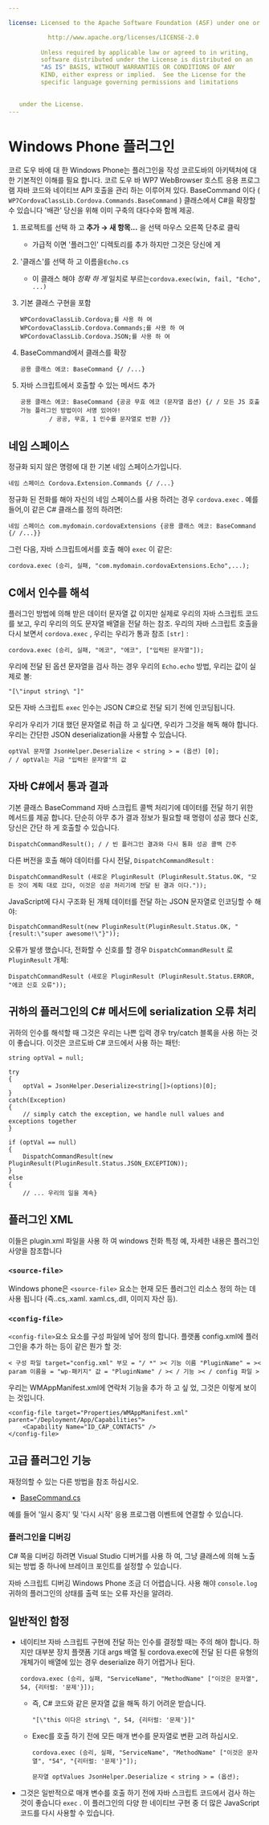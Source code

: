 ```yaml
---

license: Licensed to the Apache Software Foundation (ASF) under one or more contributor license agreements. See the NOTICE file distributed with this work for additional information regarding copyright ownership. The ASF licenses this file to you under the Apache License, Version 2.0 (the "License"); you may not use this file except in compliance with the License. You may obtain a copy of the License at

           http://www.apache.org/licenses/LICENSE-2.0
    
         Unless required by applicable law or agreed to in writing,
         software distributed under the License is distributed on an
         "AS IS" BASIS, WITHOUT WARRANTIES OR CONDITIONS OF ANY
         KIND, either express or implied.  See the License for the
         specific language governing permissions and limitations
    

   under the License.
---
```


# Windows Phone 플러그인

코르 도우 바에 대 한 Windows Phone는 플러그인을 작성 코르도바의 아키텍처에 대 한 기본적인 이해를 필요 합니다. 코르 도우 바 WP7 WebBrowser 호스트 응용 프로그램 자바 코드와 네이티브 API 호출을 관리 하는 이루어져 있다. BaseCommand 이다 ( `WP7CordovaClassLib.Cordova.Commands.BaseCommand` ) 클래스에서 C#을 확장할 수 있습니다 '배관' 당신을 위해 이미 구축의 대다수와 함께 제공.

1.  프로젝트를 선택 하 고 **추가 → 새 항목...** 을 선택 마우스 오른쪽 단추로 클릭
    
    *   가급적 이면 '플러그인' 디렉토리를 추가 하지만 그것은 당신에 게

2.  '클래스'를 선택 하 고 이름을`Echo.cs`
    
    *   이 클래스 해야 *정확 하 게* 일치로 부르는`cordova.exec(win, fail, "Echo", ...)`

3.  기본 클래스 구현을 포함
    
        WPCordovaClassLib.Cordova;를 사용 하 여
        WPCordovaClassLib.Cordova.Commands;를 사용 하 여
        WPCordovaClassLib.Cordova.JSON;를 사용 하 여
        

4.  BaseCommand에서 클래스를 확장
    
        공용 클래스 에코: BaseCommand {/ /...}
        

5.  자바 스크립트에서 호출할 수 있는 메서드 추가
    
        공용 클래스 에코: BaseCommand {공공 무효 에코 (문자열 옵션) {/ / 모든 JS 호출 가능 플러그인 방법이이 서명 있어야!
                / 공공, 무효, 1 인수를 문자열로 반환 /}}
        

## 네임 스페이스

정규화 되지 않은 명령에 대 한 기본 네임 스페이스가입니다.

    네임 스페이스 Cordova.Extension.Commands {/ /...}
    

정규화 된 전화를 해야 자신의 네임 스페이스를 사용 하려는 경우 `cordova.exec` . 예를 들어,이 같은 C# 클래스를 정의 하려면:

    네임 스페이스 com.mydomain.cordovaExtensions {공용 클래스 에코: BaseCommand {/ /...}}
    

그런 다음, 자바 스크립트에서를 호출 해야 `exec` 이 같은:

    cordova.exec (승리, 실패, "com.mydomain.cordovaExtensions.Echo",...);
    

## C에서 인수를 해석

플러그인 방법에 의해 받은 데이터 문자열 값 이지만 실제로 우리의 자바 스크립트 코드를 보고, 우리 우리의 의도 문자열 배열을 전달 하는 참조. 우리의 자바 스크립트 호출을 다시 보면서 `cordova.exec` , 우리는 우리가 통과 참조 `[str]` :

    cordova.exec (승리, 실패, "에코", "에코", ["입력된 문자열"]);
    

우리에 전달 된 옵션 문자열을 검사 하는 경우 우리의 `Echo.echo` 방법, 우리는 값이 실제로 볼:

    "[\"input string\ "]"
    

모든 자바 스크립트 `exec` 인수는 JSON C#으로 전달 되기 전에 인코딩됩니다.

우리가 우리가 기대 했던 문자열로 취급 하 고 싶다면, 우리가 그것을 해독 해야 합니다. 우리는 간단한 JSON deserialization을 사용할 수 있습니다.

    optVal 문자열 JsonHelper.Deserialize < string > = (옵션) [0];
    / / optVal는 지금 "입력된 문자열"의 값
    

## 자바 C#에서 통과 결과

기본 클래스 BaseCommand 자바 스크립트 콜백 처리기에 데이터를 전달 하기 위한 메서드를 제공 합니다. 단순히 아무 추가 결과 정보가 필요할 때 명령이 성공 했다 신호, 당신은 간단 하 게 호출할 수 있습니다.

    DispatchCommandResult(); / / 빈 플러그인 결과와 다시 통화 성공 콜백 간주
    

다른 버전을 호출 해야 데이터를 다시 전달, `DispatchCommandResult` :

    DispatchCommandResult (새로운 PluginResult (PluginResult.Status.OK, "모든 것이 계획 대로 갔다, 이것은 성공 처리기에 전달 된 결과 이다."));
    

JavaScript에 다시 구조화 된 개체 데이터를 전달 하는 JSON 문자열로 인코딩할 수 해야:

    DispatchCommandResult(new PluginResult(PluginResult.Status.OK, "{result:\"super awesome!\"}"));
    

오류가 발생 했습니다, 전화할 수 신호를 할 경우 `DispatchCommandResult` 로 `PluginResult` 개체:

    DispatchCommandResult (새로운 PluginResult (PluginResult.Status.ERROR, "에코 신호 오류"));
    

## 귀하의 플러그인의 C# 메서드에 serialization 오류 처리

귀하의 인수를 해석할 때 그것은 우리는 나쁜 입력 경우 try/catch 블록을 사용 하는 것이 좋습니다. 이것은 코르도바 C# 코드에서 사용 하는 패턴:

    string optVal = null;
    
    try
    {
        optVal = JsonHelper.Deserialize<string[]>(options)[0];
    }
    catch(Exception)
    {
        // simply catch the exception, we handle null values and exceptions together
    }
    
    if (optVal == null)
    {
        DispatchCommandResult(new PluginResult(PluginResult.Status.JSON_EXCEPTION));
    }
    else
    {
        // ... 우리의 일을 계속}
    

## 플러그인 XML

이들은 plugin.xml 파일을 사용 하 여 windows 전화 특정 예, 자세한 내용은 플러그인 사양을 참조합니다

### `<source-file>`

Windows phone은 `<source-file>` 요소는 현재 모든 플러그인 리소스 정의 하는 데 사용 됩니다 (즉..cs,.xaml. xaml.cs,.dll, 이미지 자산 등).

### `<config-file>`

`<config-file>`요소 요소를 구성 파일에 넣어 정의 합니다. 플랫폼 config.xml에 플러그인을 추가 하는 등이 같은 뭔가 할 것:

    < 구성 파일 target="config.xml" 부모 = "/ *" >< 기능 이름 "PluginName" = >< param 이름을 = "wp-패키지" 값 = "PluginName" / >< / 기능 >< / config 파일 >
    

우리는 WMAppManifest.xml에 연락처 기능을 추가 하 고 싶 었, 그것은 이렇게 보이는 것입니다.

    <config-file target="Properties/WMAppManifest.xml" parent="/Deployment/App/Capabilities">
        <Capability Name="ID_CAP_CONTACTS" />
    </config-file>
    

## 고급 플러그인 기능

재정의할 수 있는 다른 방법을 참조 하십시오.

*   [BaseCommand.cs][1]

 [1]: https://github.com/apache/cordova-wp7/blob/master/templates/standalone/cordovalib/Commands/BaseCommand.cs

예를 들어 '일시 중지' 및 '다시 시작' 응용 프로그램 이벤트에 연결할 수 있습니다.

### 플러그인을 디버깅

C# 쪽을 디버깅 하려면 Visual Studio 디버거를 사용 하 여, 그냥 클래스에 의해 노출 되는 방법 중 하나에 브레이크 포인트를 설정할 수 있습니다.

자바 스크립트 디버깅 Windows Phone 조금 더 어렵습니다. 사용 해야 `console.log` 귀하의 플러그인의 상태를 출력 또는 오류 자신을 알려라.

## 일반적인 함정

*   네이티브 자바 스크립트 구현에 전달 하는 인수를 결정할 때는 주의 해야 합니다. 하지만 대부분 장치 플랫폼 기대 args 배열 될 cordova.exec에 전달 된 다른 유형의 개체가이 배열에 있는 경우 deserialize 하기 어렵거나 된다.
    
        cordova.exec (승리, 실패, "ServiceName", "MethodName" ["이것은 문자열", 54, {리터럴: '문제'}]);
        
    
    *   즉, C# 코드와 같은 문자열 값을 해독 하기 어려운 받습니다.
        
            "[\"this 이다은 string\ ", 54, {리터럴: '문제'}]"
            
    
    *   Exec를 호출 하기 전에 모든 매개 변수를 문자열로 변환 고려 하십시오.
        
            cordova.exec (승리, 실패, "ServiceName", "MethodName" ["이것은 문자열", "54", "{리터럴: '문제'}"]);
            
            문자열 optValues JsonHelper.Deserialize < string > = (옵션);
            

*   그것은 일반적으로 매개 변수를 호출 하기 전에 자바 스크립트 코드에서 검사 하는 것이 좋습니다 `exec` . 이 플러그인의 다양 한 네이티브 구현 중 더 많은 JavaScript 코드를 다시 사용할 수 있습니다.